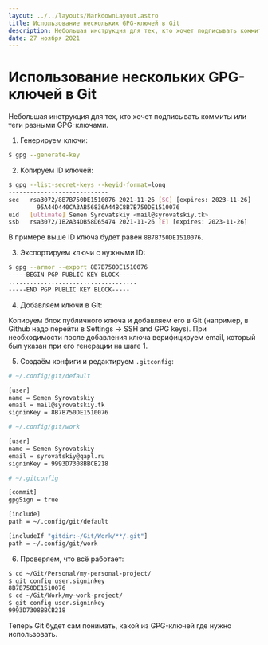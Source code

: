 ```yaml
---
layout: ../../layouts/MarkdownLayout.astro
title: Использование нескольких GPG-ключей в Git
description: Небольшая инструкция для тех, кто хочет подписывать коммиты или теги разными GPG-ключами.
date: 27 ноября 2021
---
```


# Использование нескольких GPG-ключей в Git

Небольшая инструкция для тех, кто хочет подписывать коммиты или теги разными GPG-ключами.

1. Генерируем ключи:

```bash
$ gpg --generate-key
```

2. Копируем ID ключей:

```bash
$ gpg --list-secret-keys --keyid-format=long
----------------------------
sec   rsa3072/8B7B750DE1510076 2021-11-26 [SC] [expires: 2023-11-26]
        95A44D440CA3AB56836A44BC8B7B750DE1510076
uid   [ultimate] Semen Syrovatskiy <mail@syrovatskiy.tk>
ssb   rsa3072/1B2A34DB58D65474 2021-11-26 [E] [expires: 2023-11-26]
```

В примере выше ID ключа будет равен `8B7B750DE1510076`.

3. Экспортируем ключи с нужными ID:

```bash
$ gpg --armor --export 8B7B750DE1510076
-----BEGIN PGP PUBLIC KEY BLOCK-----
....................................
-----END PGP PUBLIC KEY BLOCK-----
```

4. Добавляем ключи в Git:

Копируем блок публичного ключа и добавляем его в Git (например, в Github надо перейти в Settings -> SSH and GPG keys). При необходимости после добавления ключа верифицируем email, который был указан при его генерации на шаге 1.

5. Создаём конфиги и редактируем `.gitconfig`:

```bash
# ~/.config/git/default

[user]
name = Semen Syrovatskiy
email = mail@syrovatskiy.tk
signinKey = 8B7B750DE1510076
```

```bash
# ~/.config/git/work

[user]
name = Semen Syrovatskiy
email = syrovatskiy@qapl.ru
signinKey = 9993D7308BBCB218
```

```bash
# ~/.gitconfig

[commit]
gpgSign = true

[include]
path = ~/.config/git/default

[includeIf "gitdir:~/Git/Work/**/.git"]
path = ~/.config/git/work
```

6. Проверяем, что всё работает:

```bash
$ cd ~/Git/Personal/my-personal-project/
$ git config user.signinkey
8B7B750DE1510076
$ cd ~/Git/Work/my-work-project/
$ git config user.signinkey
9993D7308BBCB218
```

Теперь Git будет сам понимать, какой из GPG-ключей где нужно использовать.

